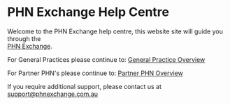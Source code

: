 # PHN Exchange Help Centre

Welcome to the PHN Exchange help centre, this website site will guide you through the  
[PHN Exchange](https://www.phnexchange.com.au).

For General Practices please continue to: [General Practice Overview](practices/overview/)

For Partner PHN's please continue to: [Partner PHN Overview](phns/overview/)

If you require additional support, please contact us at [support@phnexchange.com.au](mailto:support@phnexchange.com.au)